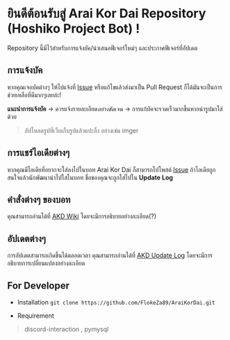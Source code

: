 # ยินดีต้อนรับสู่ Arai Kor Dai Repository (Hoshiko Project Bot) !
Repository นี้มีไว้สําหรับการแจ้งบัค/นําเสนอฟีเจอร์ใหม่ๆ และประกาศฟีเจอร์ที่อัปเดต




## การแจ้งบัค

หากคุณเจอบัคต่างๆ ให้ไปแจ้งที่ [Issue](https://github.com/FlokeZa89/AraiKorDai_Report/issues) หรือแก้ไขแล้วส่งมาเป็น Pull Request ก็ได้มันจะเป็นการช่วยเหลือที่ดีมากๆเลยล่ะ!

**แนะนําการแจ้งบัค**
 -> ควรแจ้งรายละเอียด*อย่างชัดเจน*
 -> การแก้บัคจะรวดเร็วมากขึ้นหากนํารูปมาใส่ด้วย
 >อัปโหลดรูปที่เว็บเก็บรูปแล้วแปะลิ้ง อย่างเช่น imger
## การแชร์ไอเดียต่างๆ

หากคุณมีไอเดียที่อยากจะใส่ลงไปในบอท Arai Kor Dai ก็สามารถไปโพสต์  [Issue](https://github.com/FlokeZa89/AraiKorDai_Report/issues)
ถ้าไอเดียถูกสนใจแล้วนักพัฒนานําไปใสในบอท ชื่อของคุณจะถูกใส่ไปใน **Update Log**

## คําสั่งต่างๆ ของบอท
คุณสามารถอ่านได้ที่  [AKD Wiki](https://github.com/FlokeZa89/AraiKorDai/wiki/%E0%B8%84%E0%B9%8D%E0%B8%B2%E0%B8%AA%E0%B8%B1%E0%B9%88%E0%B8%87%E0%B8%82%E0%B8%AD%E0%B8%87%E0%B8%9A%E0%B8%AD%E0%B8%97-Arai-Kor-Dai) โดยจะมีการอธิบายอย่างละเอียด(?)
## อัปเดตต่างๆ
การอัปเดตสามารถเกิดขึ้นได้ตลอดเวลา คุณสามารถอ่านได้ที่  [AKD Update Log](https://github.com/FlokeZa89/AraiKorDai/wiki/Update-Log) โดยจะมีการอธิบายการเปลี่ยนแปลงอย่างละเอียด

## For Developer

- Installation
`git clone https://github.com/FlokeZa89/AraiKorDai.git`

- Requirement
 > discord-interaction , pymysql
